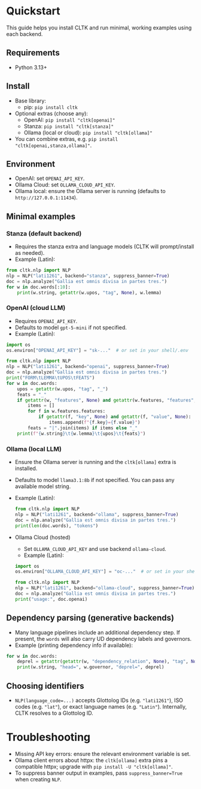 # Quickstart

This guide helps you install CLTK and run minimal, working examples using each backend.

## Requirements

- Python 3.13+

## Install

- Base library:
  - pip: `pip install cltk`
- Optional extras (choose any):
  - OpenAI: `pip install "cltk[openai]"`
  - Stanza: `pip install "cltk[stanza]"`
  - Ollama (local or cloud): `pip install "cltk[ollama]"`
- You can combine extras, e.g. `pip install "cltk[openai,stanza,ollama]"`.

## Environment

- OpenAI: set `OPENAI_API_KEY`.
- Ollama Cloud: set `OLLAMA_CLOUD_API_KEY`.
- Ollama local: ensure the Ollama server is running (defaults to `http://127.0.0.1:11434`).

## Minimal examples

### Stanza (default backend)

- Requires the stanza extra and language models (CLTK will prompt/install as needed).
- Example (Latin):

``` python
from cltk.nlp import NLP
nlp = NLP("lati1261", backend="stanza", suppress_banner=True)
doc = nlp.analyze("Gallia est omnis divisa in partes tres.")
for w in doc.words[:10]:
    print(w.string, getattr(w.upos, "tag", None), w.lemma)
```

### OpenAI (cloud LLM)

- Requires `OPENAI_API_KEY`.
- Defaults to model `gpt-5-mini` if not specified.
- Example (Latin):

```python
import os
os.environ["OPENAI_API_KEY"] = "sk-..."  # or set in your shell/.env

from cltk.nlp import NLP
nlp = NLP("lati1261", backend="openai", suppress_banner=True)
doc = nlp.analyze("Gallia est omnis divisa in partes tres.")
print("FORM\tLEMMA\tUPOS\tFEATS")
for w in doc.words:
    upos = getattr(w.upos, "tag", "_")
    feats = "_"
    if getattr(w, "features", None) and getattr(w.features, "features", None):
        items = []
        for f in w.features.features:
            if getattr(f, "key", None) and getattr(f, "value", None):
                items.append(f"{f.key}={f.value}")
        feats = "|".join(items) if items else "_"
    print(f"{w.string}\t{w.lemma}\t{upos}\t{feats}")
```

### Ollama (local LLM)

- Ensure the Ollama server is running and the `cltk[ollama]` extra is installed.
- Defaults to model `llama3.1:8b` if not specified. You can pass any available model string.
- Example (Latin):

  ```python
  from cltk.nlp import NLP
  nlp = NLP("lati1261", backend="ollama", suppress_banner=True)
  doc = nlp.analyze("Gallia est omnis divisa in partes tres.")
  print(len(doc.words), "tokens")
  ```

- Ollama Cloud (hosted)
  - Set `OLLAMA_CLOUD_API_KEY` and use backend `ollama-cloud`.
  - Example (Latin):

  ```python
  import os
  os.environ["OLLAMA_CLOUD_API_KEY"] = "oc-..."  # or set in your shell/.env

  from cltk.nlp import NLP
  nlp = NLP("lati1261", backend="ollama-cloud", suppress_banner=True)
  doc = nlp.analyze("Gallia est omnis divisa in partes tres.")
  print("usage:", doc.openai)
  ```

## Dependency parsing (generative backends)

- Many language pipelines include an additional dependency step. If present, the `words` will also carry UD dependency labels and governors.
- Example (printing dependency info if available):

```python
for w in doc.words:
    deprel = getattr(getattr(w, "dependency_relation", None), "tag", None)
    print(w.string, "head=", w.governor, "deprel=", deprel)
```

## Choosing identifiers

- `NLP(language_code=...)` accepts Glottolog IDs (e.g. `"lati1261"`), ISO codes (e.g. `"lat"`), or exact language names (e.g. `"Latin"`). Internally, CLTK resolves to a Glottolog ID.

# Troubleshooting

- Missing API key errors: ensure the relevant environment variable is set.
- Ollama client errors about httpx: the `cltk[ollama]` extra pins a compatible httpx; upgrade with `pip install -U "cltk[ollama]"`.
- To suppress banner output in examples, pass `suppress_banner=True` when creating `NLP`.
